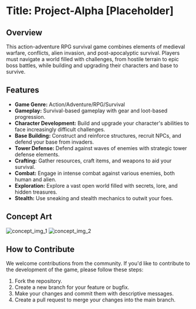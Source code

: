 # Title: Project-Alpha [Placeholder]

## Overview
This action-adventure RPG survival game combines elements of medieval warfare, conflicts, alien invasion, and post-apocalyptic survival. Players must navigate a world filled with challenges, from hostile terrain to epic boss battles, while building and upgrading their characters and base to survive.

## Features
- **Game Genre:** Action/Adventure/RPG/Survival
- **Gameplay:** Survival-based gameplay with gear and loot-based progression.
- **Character Development:** Build and upgrade your character's abilities to face increasingly difficult challenges.
- **Base Building:** Construct and reinforce structures, recruit NPCs, and defend your base from invaders.
- **Tower Defense:** Defend against waves of enemies with strategic tower defense elements.
- **Crafting:** Gather resources, craft items, and weapons to aid your survival.
- **Combat:** Engage in intense combat against various enemies, both human and alien.
- **Exploration:** Explore a vast open world filled with secrets, lore, and hidden treasures.
- **Stealth:** Use sneaking and stealth mechanics to outwit your foes.


## Concept Art
![concept_img_1](https://github.com/seniorbush/Project-Alpha/assets/57599008/74f20be8-7733-4097-a62e-7c8060d60842)
![concept_img_2](https://github.com/seniorbush/Project-Alpha/assets/57599008/c4db1954-dd3c-4caf-a6ae-32463756f43f)


## How to Contribute
We welcome contributions from the community. If you'd like to contribute to the development of the game, please follow these steps:
1. Fork the repository.
2. Create a new branch for your feature or bugfix.
3. Make your changes and commit them with descriptive messages.
4. Create a pull request to merge your changes into the main branch.




